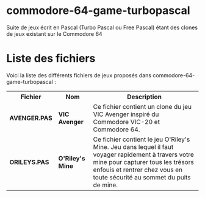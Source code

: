 # commodore-64-game-turbopascal
Suite de jeux écrit en Pascal (Turbo Pascal ou Free Pascal) étant des clones de jeux existant sur le Commodore 64

# Liste des fichiers

Voici la liste des différents fichiers de jeux proposés dans commodore-64-game-turbopascal :

<table>
    <tr>
      <th>Fichier</th>
      <th>Nom</th>
      <th>Description</th>
     </tr>
    <tr>
        <td><b>AVENGER.PAS</b></td>
        <td><b>VIC Avenger</b></td>
        <td>Ce fichier contient un clone du jeu VIC Avenger inspiré du Commodore VIC-20 et Commodore 64.</td>
    </tr>
     <tr>
         <td><b>ORILEYS.PAS</b></td>
         <td><b>O'Riley's Mine</b></td>
         <td>Ce fichier contient le jeu O'Riley's Mine. Jeu dans lequel il faut voyager rapidement à travers votre mine pour capturer tous les trésors enfouis et rentrer chez vous en toute sécurité au sommet du puits de mine.</td>
     </tr>
</table>
